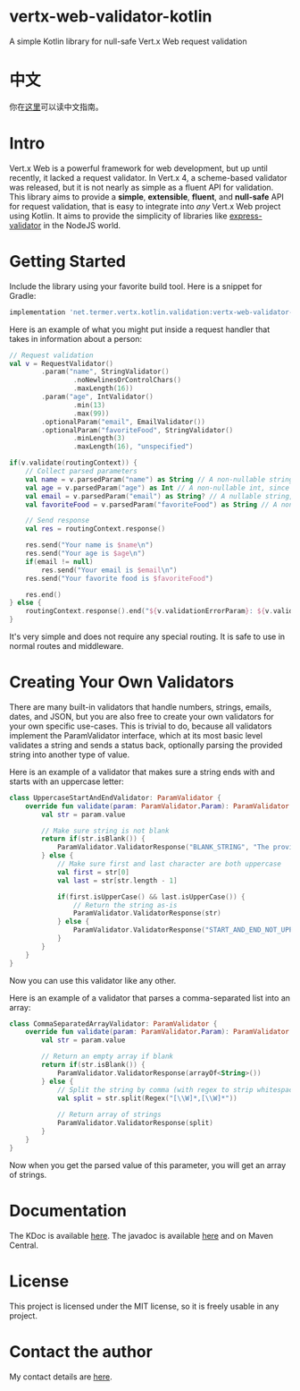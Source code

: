 # vertx-web-validator-kotlin
A simple Kotlin library for null-safe Vert.x Web request validation

# 中文
你在[这里](README_zh.md)可以读中文指南。

# Intro
Vert.x Web is a powerful framework for web development, but up until recently, it lacked a request validator.
In Vert.x 4, a scheme-based validator was released, but it is not nearly as simple as a fluent API for validation.
This library aims to provide a **simple**, **extensible**, **fluent**, and **null-safe** API for request validation, that is easy to integrate into *any* Vert.x Web project using Kotlin.
It aims to provide the simplicity of libraries like [express-validator](https://express-validator.github.io/docs/) in the NodeJS world.

# Getting Started
Include the library using your favorite build tool. Here is a snippet for Gradle:

```groovy
implementation 'net.termer.vertx.kotlin.validation:vertx-web-validator-kotlin:1.0.1'
```

Here is an example of what you might put inside a request handler that takes in information about a person:

```kotlin
// Request validation
val v = RequestValidator()
		.param("name", StringValidator()
				.noNewlinesOrControlChars()
				.maxLength(16))
		.param("age", IntValidator()
				.min(13)
				.max(99))
		.optionalParam("email", EmailValidator())
		.optionalParam("favoriteFood", StringValidator()
				.minLength(3)
				.maxLength(16), "unspecified")

if(v.validate(routingContext)) {
	// Collect parsed parameters
	val name = v.parsedParam("name") as String // A non-nullable string, since we know for sure that "name" is present
	val age = v.parsedParam("age") as Int // A non-nullable int, since we know for sure that "age" is an integer, and is present
	val email = v.parsedParam("email") as String? // A nullable string, since we're not certain whether email was provided
	val favoriteFood = v.parsedParam("favoriteFood") as String // A non-nullable string, since it is present, or a default value was used

	// Send response
	val res = routingContext.response()

	res.send("Your name is $name\n")
	res.send("Your age is $age\n")
	if(email != null)
		res.send("Your email is $email\n")
	res.send("Your favorite food is $favoriteFood")

	res.end()
} else {
	routingContext.response().end("${v.validationErrorParam}: ${v.validationErrorText}")
}
```

It's very simple and does not require any special routing. It is safe to use in normal routes and middleware.

# Creating Your Own Validators

There are many built-in validators that handle numbers, strings, emails, dates, and JSON, but you are also free to create your own validators for your own specific use-cases.
This is trivial to do, because all validators implement the ParamValidator interface, which at its most basic level validates a string and sends a status back, optionally parsing the provided string into another type of value.

Here is an example of a validator that makes sure a string ends with and starts with an uppercase letter:

```kotlin
class UppercaseStartAndEndValidator: ParamValidator {
	override fun validate(param: ParamValidator.Param): ParamValidator.ValidatorResponse {
		val str = param.value

		// Make sure string is not blank
		return if(str.isBlank()) {
			ParamValidator.ValidatorResponse("BLANK_STRING", "The provided string is blank")
		} else {
			// Make sure first and last character are both uppercase
			val first = str[0]
			val last = str[str.length - 1]

			if(first.isUpperCase() && last.isUpperCase()) {
				// Return the string as-is
				ParamValidator.ValidatorResponse(str)
			} else {
				ParamValidator.ValidatorResponse("START_AND_END_NOT_UPPERCASE", "The provided string's first and last characters are not uppercase")
			}
		}
	}
}
```

Now you can use this validator like any other.

Here is an example of a validator that parses a comma-separated list into an array:

```kotlin
class CommaSeparatedArrayValidator: ParamValidator {
	override fun validate(param: ParamValidator.Param): ParamValidator.ValidatorResponse {
		val str = param.value

		// Return an empty array if blank
		return if(str.isBlank()) {
			ParamValidator.ValidatorResponse(arrayOf<String>())
		} else {
			// Split the string by comma (with regex to strip whitespace)
			val split = str.split(Regex("[\\W]*,[\\W]*"))
            
            // Return array of strings
            ParamValidator.ValidatorResponse(split)
		}
	}
}
```

Now when you get the parsed value of this parameter, you will get an array of strings.

# Documentation
The KDoc is available [here](https://termer.net/kdoc/vertx-web-validator-kotlin/1.0.1/index.html).
The javadoc is available [here](https://termer.net/javadoc/vertx-web-validator-kotlin/1.0.1/index.html) and on Maven Central.

# License
This project is licensed under the MIT license, so it is freely usable in any project.

# Contact the author
My contact details are [here](https://termer.net/who).